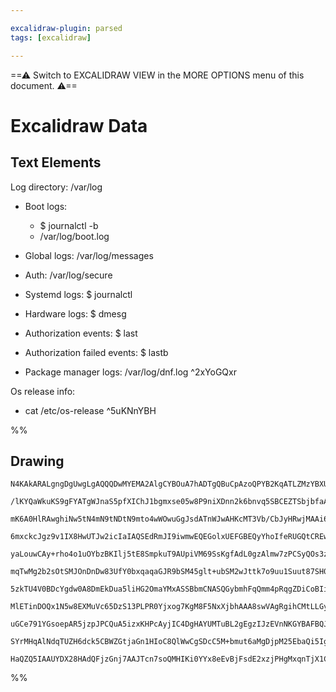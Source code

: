 ```yaml
---

excalidraw-plugin: parsed
tags: [excalidraw]

---
```

==⚠  Switch to EXCALIDRAW VIEW in the MORE OPTIONS menu of this document. ⚠==


# Excalidraw Data
## Text Elements
Log directory: /var/log

- Boot logs:
  - $ journalctl -b 
  - /var/log/boot.log

- Global logs: /var/log/messages
- Auth: /var/log/secure

- Systemd logs: $ journalctl
- Hardware logs: $ dmesg
- Authorization events: $ last
- Authorization failed events: $ lastb

- Package manager logs: /var/log/dnf.log ^2xYoGQxr

Os release info:

- cat /etc/os-release ^5uKNnYBH

%%
## Drawing
```compressed-json
N4KAkARALgngDgUwgLgAQQQDwMYEMA2AlgCYBOuA7hADTgQBuCpAzoQPYB2KqATLZMzYBXUtiRoIACyhQ4zZAHoFAc0JRJQgEYA6bGwC2CgF7N6hbEcK4OCtptbErHALRY8RMpWdx8Q1TdIEfARcZgRmBShcZQUebQA2bQB2GjoghH0EDihmbgBtcDBQMBKIEm4IHkwATTYAcQBFTFJUkshYRAqoLChW0sxuZx4eRKSABgAWHgAOKYBGSaSAZiX4

/lKYQaWkuKS9gFYATgWJnaS5pfXIChJ1bgmxse05w8P9niXDnn2k6bnvq5SBCEZTSbjbfaA6zKYLcMaA5hQUhsADWCAAwmx8GwWhIAMRzBCEwl9SCaXDYFHKZFCDjETHY3HoJHWZhwXCBbKkiAAM0I+HwAGVYLCJIIPNzEci0QB1W6Sbh8QoCJGohDCmCi9Di8qAmmgjjhXJoOaAtjs7BqTYmx6A6nCOAASWIxtQeQAuoCeeRMs7uBwhAK9cI6Yb

mK6A0HlRAwghiNw5tN4mN9tNDtN9mto4wWOwuGgJsdATnWJwAHKcMT3Vb/CbJyHRwjMAAi6W68bQPIIYUBmhDxAAosFMtlXR7AUI4MRcO2E0kpimkvE5vEkocs20IEQOCj/YH8IDsZS49wu/ge9HuphehIADJsZSoRyBbBQHEwNAKegchTY5QAHQ4QDnFQAAhNg2CgVA/3kQDUFQECABJUAAK2EUgOAIV98AQzRUDghDUC/H8/wUPtIO0P9AOA1A

6mxckcJgz9v1IX8HwUTJw2icIaIAQSEdRmJI9iwmwEQEGolxUEFGBEQyYhoIfeRUGQtCREw/BsJogAJDliAoDkEEU5RlOQ4hOIAqT+PUHFCCMGc81QBBGFHNBkPwUIoD4gTJFs+yoEcrt+TjJyXJyNzoM8zRJJAgAFCkUW41B9GsbjSGM5TiNY0jiA4HlKIfblyAoAAVHoKnvR9nwQV93yE7KHxisCIKgpiCKQ1D0I07DcPwjh4JArK2JicioAKy

yaLouwCAy+rho4o1uOYbzBKIlj5tE8SmpkuT9AUpiVM69SsKgfAdL0gzAlmw7zPCSyQOs3zSDshzOFCrJwsOjzERWp6XoCt6guCBTnI+0zIsRaKgKk+LKSSlLMOUJhrqGnK8vG7keU4KBBTs8ReHhaMseyAAxXB9H5a1UFNS8el4ohlHzdBgh5XpiyYAL3HpkEmegc1uXJMJt3x1ZpkBPRslwQhDVIP00EjA9o1s/wCDK68KofJ9CBfN9SA/NbhI

mqTwMg2b2sOtSMJOnDnDw83UfY0bxqaqaGJR9bSM45glt+ubSM2wJttk7o9uu1Suut87SH0wyw6fCzfr817+tB1yvs8xPnv8wKpeB960/cqKmthxKkeS1KkfSg6HZiXL8r/blhe04FQRvantABaNcAEtgACVwjx7gkSEBBAWl4gsAqXAxggQoAF91mKUpygkfYhAAaTLDhqlA7TuQ6fHoHKwEBjQJYFm0aZpkmeJpjXZcxnPwEqecVZDgSfYliOQ

5zkTU4V0BDcYgdw0A8DmEkDua5liHG2OmaYMxASSBbmCNASQGybmhFqQmm4pRqgZDiCoBIiTEIFgle0tJ6RYgIRIFkHA2SGS5F6fkQoRSHx1PGBEqpZTykVJw6U6pWEVHYUVYQBojQJjNBaK0CZbTRnIU6F0+RPREx9AgOWqAFbBgoWGCM+4EQIBPCaJYkxPg8FeEqTcJY8wyLFtmJgpYOAVg4FWM+V9kzxGXDTTcTZWzBFnJ2bso9ox9goUODIY

MlETinDOQx1N5w8EXMuVc65DzS13PLPR0Yjxog7KgM8F5NxXjbhAAA8swVAgRgihCMtLLGyAmp4CggoBAUBsC2GYM4SpIQwhFUoGrYpZSKnpGqagWpbB6nQxAo0oiLS2lsA6V06pmNsa4yMPjBJXpsZkwpvgKmXjShFO5ozCoLM2Z2NIJzAgRzeZvjgKQoW0t8a33FtjKWMt1GaKVs9FW+B+kVEGYssIoy8rjIaTOGZrT2mdOGT01Jhpm4ghQe3T

uGCe791YGsoepAR5jzpJPCQuA5izxKHPcAyjIC4DgHAYUMTuBL2gEgzIJzEVnNKGYBAFBQJkJpHSfBTIIB4h5EK4VfQIBiVIJyKAjoQ7Cn4XywhxISHrDFSISV0qMhcspOQ3lVD+W0PoZK0V4q1UhxJswjUWoYxYl1IUFVEqPrqv0LKtUcpgEKlAcq41DqZVcIEZqNh1qOG2q9dkR1vdRGSB0RI4NqrvUZBKVI2AMjsGQBDVK01WzyaU2jaUNNjq

SYrMHqAlNdqTUZH6dck5CBWZGtjaGn1HIoC8QlWwCgSDcC5M+bmut6aMgDjpM25EbaQi5IgByIdtb7X1oyIO1tJV4CHx5UG0ozBsDIgFAADUVPA7QkwxhJjTD8P4n90ECDXVifA1RuCfziNsWY/x4j7Efk+pIyqjAQX0HS7MBAR5wm0McdMZj56ep7WG/sUaJBLtFdSEgqz1klpg8QYUCA7loFPRARDABZNgE9+24E0MDU8gTlWIflWgJekBwL4F

HaQZQ5IAAUYDX28HAdQFjzGnj7AAJTcn7soQMHIKi0YYx8eEvBjFsdE2xzjPHgMxqnTjX1CaAZ0L3FGUo3pyYIH7ni56HBlBfs3FkfDhG0DDyCZubARBUOoHM4CTCTKzPYos6UYQp1HlYpHnJ1zmgUI1RyIKTCcBsO4cwgR2J+SXNjtfIQRgJUIL4EMwchdQj0gxc4NyMSiIDDzs6Bk9TpRskReI1kzyvEYtxYS2p/A89wALzoHyYIrpgCkrnkAA
```
%%